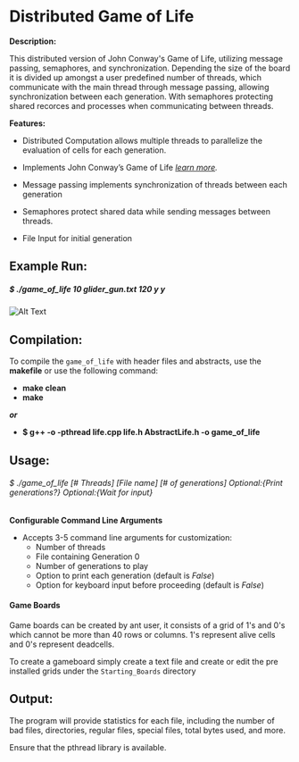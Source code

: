 # Distributed Game of Life

**Description:**

This distributed version of John Conway's Game of Life, utilizing message passing, semaphores, and synchronization. Depending the size of the board it is divided up amongst a user predefined number of threads, which communicate with the main thread through message passing, allowing synchronization between each generation. With semaphores protecting shared recorces and processes when communicating between threads.

**Features:**

- Distributed Computation allows multiple threads to parallelize the evaluation of cells for each generation.

- Implements John Conway’s Game of Life *[learn more](https://www.nytimes.com/2020/12/28/science/math-conway-game-of-life.html).*

- Message passing implements synchronization of threads between each generation

- Semaphores protect shared data while sending messages between threads.

- File Input for initial generation


## Example Run:
##### $ ./game_of_life 10 glider_gun.txt 120 y y
![Alt Text](LifeRun.gif)

## Compilation:

To compile the `game_of_life` with header files and abstracts, use the **makefile** or use the following command:<br>
- **make clean**<br>
- **make**<br>

***or***

- **$ g++ -o -pthread life.cpp life.h AbstractLife.h -o game_of_life**

## Usage:
###### $ ./game_of_life [*# Threads*] [*File name*] [*# of generations*]   *Optional:*{Print generations?} *Optional:*{Wait for input}

**Configurable Command Line Arguments**
- Accepts 3-5 command line arguments for customization:
    - Number of threads
    - File containing Generation 0
    - Number of generations to play
    - Option to print each generation (default is *False*)
    - Option for keyboard input before proceeding (default is *False*)

#### Game Boards

Game boards can be created by ant user, it consists of a grid of 1's and 0's which cannot be more than 40 rows or columns.
1's represent alive cells and 0's represent deadcells.

To create a gameboard simply create a text file and create or edit the pre installed grids under the `Starting_Boards` directory
           
## Output:
<p>
The program will provide statistics for each file, including the number of bad files, directories, regular files, special files, total bytes used, and more.
</p>


Ensure that the pthread library is available.


